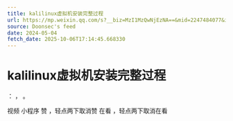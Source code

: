 ```yaml
---
title: kalilinux虚拟机安装完整过程
url: https://mp.weixin.qq.com/s?__biz=MzI1MzQwNjEzNA==&mid=2247484077&idx=1&sn=a7b364591f2cfa7dd8926b6502966b4a
source: Doonsec's feed
date: 2024-05-04
fetch_date: 2025-10-06T17:14:45.668330
---
```


# kalilinux虚拟机安装完整过程

：
，
。

视频
小程序
赞
，轻点两下取消赞
在看
，轻点两下取消在看